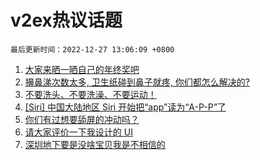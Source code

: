 # v2ex热议话题

`最后更新时间：2022-12-27 13:06:09 +0800`

1. [大家来晒一晒自己的年终奖吧](https://www.v2ex.com/t/904879)
1. [擤鼻涕次数太多, 卫生纸碰到鼻子就疼, 你们都怎么解决的?](https://www.v2ex.com/t/904731)
1. [不要洗头、不要洗澡、不要运动！](https://www.v2ex.com/t/904895)
1. [[Siri] 中国大陆地区 Siri 开始把“app”读为“A-P-P”了](https://www.v2ex.com/t/904875)
1. [你们有过想要舔屏的冲动吗？](https://www.v2ex.com/t/904840)
1. [请大家评价一下我设计的 UI](https://www.v2ex.com/t/904855)
1. [深圳地下要是没啥宝贝我是不相信的](https://www.v2ex.com/t/904869)

